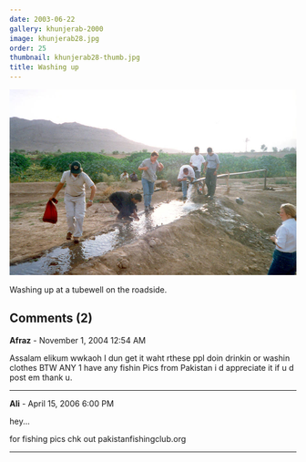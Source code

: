 ```yaml
---
date: 2003-06-22
gallery: khunjerab-2000
image: khunjerab28.jpg
order: 25
thumbnail: khunjerab28-thumb.jpg
title: Washing up
---
```


![Washing up](./khunjerab28.jpg)

Washing up at a tubewell on the roadside.

<div id="comments">

## Comments (2)

**Afraz** - November  1, 2004 12:54 AM

Assalam elikum wwkaoh I dun get it waht rthese ppl doin drinkin or washin clothes BTW ANY 1 have any fishin Pics from Pakistan i d appreciate it if u d post em thank u.

---

**Ali** - April 15, 2006  6:00 PM

hey...

for fishing pics chk out pakistanfishingclub.org

---

</div>